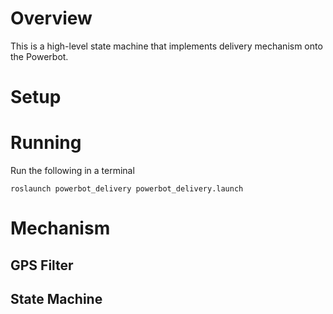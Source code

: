 # Overview
This is a high-level state machine that implements delivery mechanism onto the Powerbot.

# Setup

# Running

Run the following in a terminal
```
roslaunch powerbot_delivery powerbot_delivery.launch
```

# Mechanism
## GPS Filter

## State Machine
